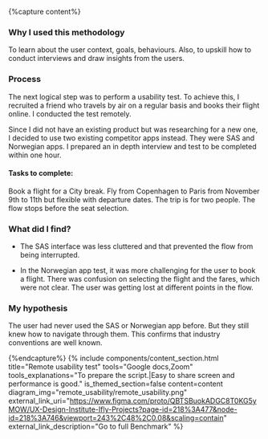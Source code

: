{%capture content%}
### Why I used this methodology
To learn about the user context, goals, behaviours. Also, to upskill how to conduct interviews and draw insights from the users.

### Process
The next logical step was to perform a usability test. To achieve this, I recruited a friend who travels by air on a regular basis and books their flight online. I conducted the test remotely.

Since I did not have an existing product but was researching for a new one, I decided to use two existing competitor apps instead. They were SAS and Norwegian apps. I prepared an in depth interview and test to be completed within one hour.

#### Tasks to complete:
Book a flight for a City break. Fly from Copenhagen to Paris from November 9th to 11th but flexible with departure dates. The trip is for two people. The flow stops before the seat selection.

### What did I find?
*  The SAS interface was less cluttered and that prevented the
flow from being interrupted.

* In the Norwegian app test, it was more challenging for the
user to book a flight. There was confusion on selecting the
flight and the fares, which were not clear. The user was
getting lost at different points in the flow.

### My hypothesis
The user had never used the SAS or Norwegian app before. But they still knew how to navigate through them. This confirms that industry conventions are well known.

{%endcapture%}
{%
include components/content_section.html
title="Remote usability test"
tools="Google docs,Zoom"
tools_explanations="To prepare the script.|Easy to share screen and performance is good."
is_themed_section=false
content=content
diagram_img="remote_usability/remote_usability.png"
external_link_uri="https://www.figma.com/proto/QBTSBuokADGC8T0KG5yMOW/UX-Design-Institute-Ifly-Projects?page-id=218%3A477&node-id=218%3A746&viewport=243%2C48%2C0.08&scaling=contain"
external_link_description="Go to full Benchmark"
%}
